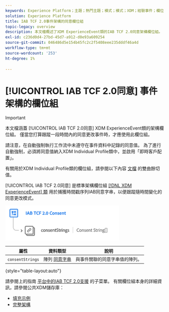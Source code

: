 ```yaml
---
keywords: Experience Platform；主題；熱門主題；模式；模式；XDM；經驗事件；欄位；模式；模式；模式設計；欄位組；欄位組；iab;tcf;connection;
solution: Experience Platform
title: IAB TCF 2.0事件架構的同意欄位組
topic-legacy: overview
description: 本文檔概述了XDM ExperienceEvent類的IAB TCF 2.0同意架構欄位組。
exl-id: c236d0d4-27bd-45d7-a912-d0e93a609254
source-git-commit: 046486d5e154b45fc2c2f5408eee235dddf46a4d
workflow-type: tm+mt
source-wordcount: '253'
ht-degree: 1%

---
```


# [!UICONTROL IAB TCF 2.0同意] 事件架構的欄位組

>[!IMPORTANT]
>
>本文檔涵蓋 [!UICONTROL IAB TCF 2.0同意] XDM ExperienceEvent類的架構欄位組。 僅當您打算跟蹤一段時間內的同意更改事件時，才應使用此欄位組。
>
>請注意，在自動強制執行工作流中未遵守在事件資料中記錄的同意值。 為了進行自動強制，必須將同意值納入XDM Individual Profile類中，並啟用「即時客戶配置」。
>
>有關用於XDM Individual Profile類的欄位組，請參閱以下內容 [文檔](../profile/iab.md) 的雙曲餘切值。

[!UICONTROL IAB TCF 2.0同意] 是標準架構欄位組 [[!DNL XDM ExperienceEvent] 類](../../classes/experienceevent.md) 用於捕獲時間戳序列IAB同意字串，以便跟蹤隨時間變化的同意更改模式。

![](../../images/field-groups/iab-event.png)

| 屬性 | 資料類型 | 說明 |
| --- | --- | --- |
| `consentStrings` | 陣列 [同意字串](../../data-types/consent-string.md) | 與事件關聯的同意字串值的陣列。 |

{style=&quot;table-layout:auto&quot;}

請參閱上的指南 [平台中的IAB TCF 2.0支援](../../../landing/governance-privacy-security/consent/iab/overview.md) 的子菜單。 有關欄位組本身的詳細資訊，請參閱公共XDM儲存庫：

* [填充示例](https://github.com/adobe/xdm/blob/master/components/fieldgroups/experience-event/experienceevent-privacy.example.1.json)
* [完整架構](https://github.com/adobe/xdm/blob/master/components/fieldgroups/experience-event/experienceevent-privacy.schema.json)
